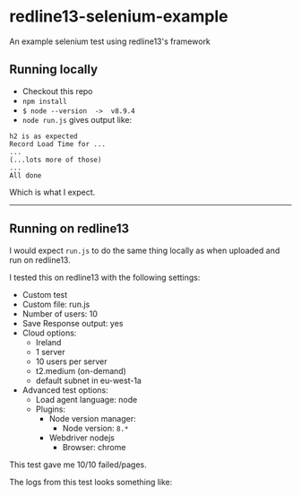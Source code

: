# redline13-selenium-example

An example selenium test using redline13's framework

## Running locally

- Checkout this repo
- `npm install`
- `$ node --version  ->  v8.9.4`
- `node run.js` gives output like:
```
h2 is as expected
Record Load Time for ...
...
(...lots more of those)
...
All done
```

Which is what I expect.

-------------

## Running on redline13

I would expect `run.js` to do the same thing locally as when uploaded
and run on redline13.

I tested this on redline13 with the following settings:

- Custom test
- Custom file: run.js
- Number of users: 10
- Save Response output: yes
- Cloud options:
  - Ireland
  - 1 server
  - 10 users per server
  - t2.medium (on-demand)
  - default subnet in eu-west-1a
- Advanced test options:
  - Load agent language: node
  - Plugins:
    - Node version manager:
      - Node version: `8.*`
    - Webdriver nodejs
      - Browser: chrome

This test gave me 10/10 failed/pages.

The logs from this test looks something like:
```

```